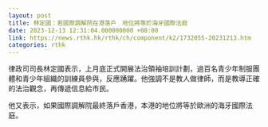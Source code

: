 ```yaml
---
layout: post
title: 林定國：若國際調解院在港落戶　地位將等於海牙國際法庭
date: 2023-12-13 12:31:04.000000000 +08:00
link: https://news.rthk.hk/rthk/ch/component/k2/1732055-20231213.htm
categories: rthk
---
```


律政司司長林定國表示，上月底正式開展法治領袖培訓計劃，過百名青少年制服團體和青少年組織的訓練員參與，反應踴躍。他強調不是教人做律師，而是教導正確的法治觀念，再傳遞信息給市民。

他又表示，如果國際調解院最終落戶香港，本港的地位將等於歐洲的海牙國際法庭。
